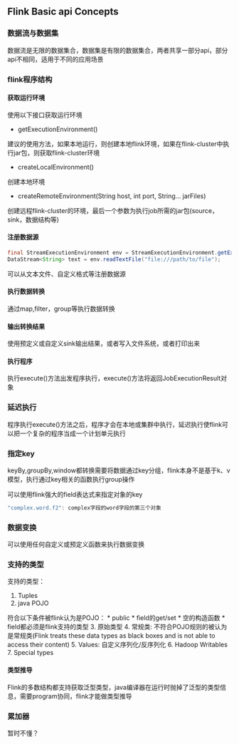 ## Flink Basic api Concepts

### 数据流与数据集

数据流是无限的数据集合，数据集是有限的数据集合，两者共享一部分api，部分api不相同，适用于不同的应用场景

### flink程序结构

#### 获取运行环境

使用以下接口获取运行环境



* getExecutionEnvironment()

建议的使用方法，如果本地运行，则创建本地flink环境，如果在flink-cluster中执行jar包，则获取flink-cluster环境

* createLocalEnvironment()

创建本地环境

* createRemoteEnvironment(String host, int port, String... jarFiles)

创建远程flink-cluster的环境，最后一个参数为执行job所需的jar包(source，sink，数据结构等)


#### 注册数据源

```java
final StreamExecutionEnvironment env = StreamExecutionEnvironment.getExecutionEnvironment();
DataStream<String> text = env.readTextFile("file:///path/to/file");
```

可以从文本文件、自定义格式等注册数据源

#### 执行数据转换

通过map,filter，group等执行数据转换

#### 输出转换结果

使用预定义或自定义sink输出结果，或者写入文件系统，或者打印出来

#### 执行程序

执行execute()方法出发程序执行，execute()方法将返回JobExecutionResult对象

### 延迟执行

程序执行execute()方法之后，程序才会在本地或集群中执行，延迟执行使flink可以把一个复杂的程序当成一个计划单元执行

### 指定key

keyBy,groupBy,window都转换需要将数据通过key分组，flink本身不是基于k、v模型，执行通过key相关的函数执行group操作

可以使用flink强大的field表达式来指定对象的key
```java
"complex.word.f2": complex字段的word字段的第三个对象
```

### 数据变换

可以使用任何自定义或预定义函数来执行数据变换

### 支持的类型

支持的类型：
1. Tuples
2. java POJO

符合以下条件被flink认为是POJO：
	* public
	* field的get/set
	* 空的构造函数
	* field都必须是flink支持的类型
3. 原始类型
4. 常规类: 不符合POJO规则的被认为是常规类(Flink treats these data types as black boxes and is not able to access their content)
5. Values: 自定义序列化/反序列化
6. Hadoop Writables
7. Special types

#### 类型推导

Flink的多数结构都支持获取泛型类型，java编译器在运行时抛掉了泛型的类型信息，需要program协同，flink才能做类型推导

### 累加器

暂时不懂？
